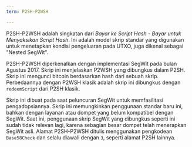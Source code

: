 ```yaml
---
term: P2SH-P2WSH

---
```

P2SH-P2WSH adalah singkatan dari *Bayar ke Script Hash - Bayar untuk Menyaksikan Script Hash*. Ini adalah model skrip standar yang digunakan untuk menetapkan kondisi pengeluaran pada UTXO, juga dikenal sebagai "Nested SegWit".

P2SH-P2WSH diperkenalkan dengan implementasi SegWit pada bulan Agustus 2017. Skrip ini menjelaskan P2WSH yang dibungkus dalam P2SH. Skrip ini mengunci bitcoin berdasarkan hash dari sebuah skrip. Perbedaannya dengan P2WSH klasik adalah skrip ini dibungkus dengan `redeemScript` dari P2SH klasik.

Skrip ini dibuat pada saat peluncuran SegWit untuk memfasilitasi pengadopsiannya. Skrip ini memungkinkan penggunaan standar baru ini, bahkan dengan layanan atau dompet yang belum kompatibel dengan SegWit. Saat ini, penggunaan skrip SegWit yang dibungkus seperti ini sudah tidak relevan lagi, karena sebagian besar dompet telah menerapkan SegWit asli. Alamat P2SH-P2WSH ditulis menggunakan pengkodean `Base58Check` dan selalu diawali dengan `3`, seperti alamat P2SH lainnya.